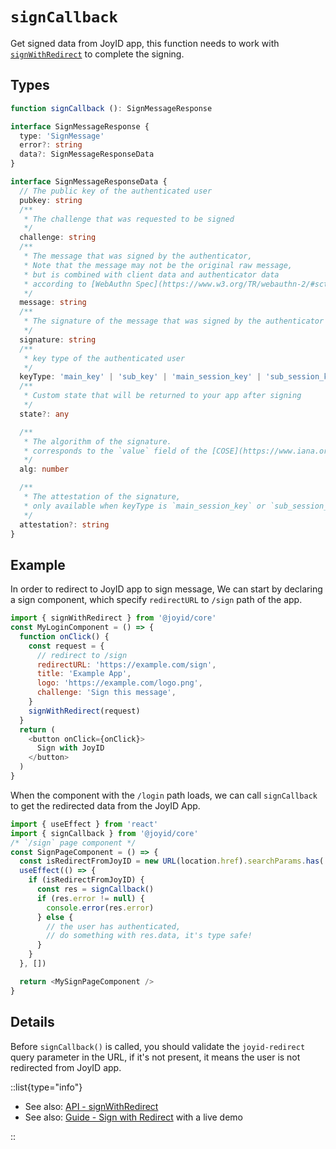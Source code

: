 # `signCallback`

Get signed data from JoyID app, this function needs to work with [`signWithRedirect`](/api/core/sign-message-with-redirect) to complete the signing.

## Types

```ts
function signCallback (): SignMessageResponse

interface SignMessageResponse {
  type: 'SignMessage'
  error?: string
  data?: SignMessageResponseData
}

interface SignMessageResponseData {
  // The public key of the authenticated user
  pubkey: string
  /**
   * The challenge that was requested to be signed
   */
  challenge: string
  /**
   * The message that was signed by the authenticator,
   * Note that the message may not be the original raw message,
   * but is combined with client data and authenticator data
   * according to [WebAuthn Spec](https://www.w3.org/TR/webauthn-2/#sctn-op-get-assertion).
   */
  message: string
  /**
   * The signature of the message that was signed by the authenticator
   */
  signature: string
  /**
   * key type of the authenticated user
   */
  keyType: 'main_key' | 'sub_key' | 'main_session_key' | 'sub_session_key'
  /**
   * Custom state that will be returned to your app after signing
   */
  state?: any

  /**
   * The algorithm of the signature.
   * corresponds to the `value` field of the [COSE](https://www.iana.org/assignments/cose/cose.xhtml#algorithms) structure
   */
  alg: number

  /**
   * The attestation of the signature,
   * only available when keyType is `main_session_key` or `sub_session_key`
   */
  attestation?: string
}
```

## Example

In order to redirect to JoyID app to sign message, We can start by declaring a sign component, which specify `redirectURL` to `/sign` path of the app.

```js
import { signWithRedirect } from '@joyid/core'
const MyLoginComponent = () => {
  function onClick() {
    const request = {
      // redirect to /sign
      redirectURL: 'https://example.com/sign',
      title: 'Example App',
      logo: 'https://example.com/logo.png',
      challenge: 'Sign this message',
    }
    signWithRedirect(request)
  }
  return (
    <button onClick={onClick}>
      Sign with JoyID
    </button>
  )
}
```

When the component with the `/login` path loads, we can call `signCallback` to get the redirected data from the JoyID App.

```js
import { useEffect } from 'react'
import { signCallback } from '@joyid/core'
/* `/sign` page component */
const SignPageComponent = () => {
  const isRedirectFromJoyID = new URL(location.href).searchParams.has('joyid-redirect')
  useEffect(() => {
    if (isRedirectFromJoyID) {
      const res = signCallback()
      if (res.error != null) {
        console.error(res.error)
      } else {
        // the user has authenticated,
        // do something with res.data, it's type safe!
      }
    }
  }, [])

  return <MySignPageComponent />
}
```

## Details

Before `signCallback()` is called, you should validate the `joyid-redirect` query parameter in the URL, if it's not present, it means the user is not redirected from JoyID app.

::list{type="info"}

* See also: [API - signWithRedirect](/api/core/sign-message-with-redirect)
* See also: [Guide - Sign with Redirect](/guide/sign-message/sign-with-redirect) with a live demo

::
